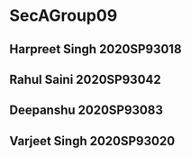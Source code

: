 # SecAGroup09
## Harpreet Singh 2020SP93018
## Rahul Saini  2020SP93042
## Deepanshu 2020SP93083
## Varjeet Singh 2020SP93020
